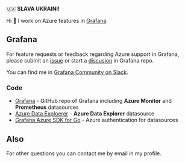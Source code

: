 
🇺🇦 **SLAVA UKRAINI!**

Hi 👋 I work on Azure features in [Grafana](https://github.com/grafana/grafana).

## Grafana

For feature requests or feedback regarding Azure support in Grafana, please submit an [issue](https://github.com/grafana/grafana/issues?q=is%3Aopen+is%3Aissue+label%3Adatasource%2FAzure) or start a [discusion](https://github.com/grafana/grafana/discussions) in Grafana repo.

You can find me in [Grafana Community on Slack](https://slack.grafana.com/).

### Code

* [Grafana]() - GitHub repo of Grafana including **Azure Monitor** and **Prometheus** datasources
* [Azure Data Exploerer](https://github.com/grafana/azure-data-explorer) - **Azure Data Explorer** datasource
* [Grafana Azure SDK for Go](https://github.com/grafana/grafana-azure-sdk-go) - Azure authentication for datasources


## Also

For other questions you can contact me by email in my profile.
